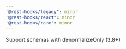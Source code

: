 ```yaml
---
'@rest-hooks/legacy': minor
'@rest-hooks/react': minor
'@rest-hooks/core': minor
---
```


Support schemas with denormalizeOnly (3.8+)
